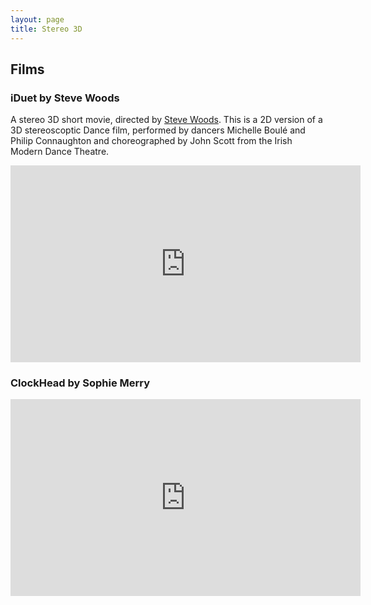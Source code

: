 ```yaml
---
layout: page
title: Stereo 3D
---
```



## Films

### iDuet by Steve Woods

A stereo 3D short movie, directed by [Steve Woods](http://www.stevewoods.ie/). This is a 2D version of a 3D stereoscoptic Dance film, performed by dancers Michelle Boulé and Philip Connaughton and choreographed by John Scott from the Irish Modern Dance Theatre.

<iframe width="560" height="315" src="https://www.youtube.com/embed/Kf3W7Ol1CbA" frameborder="0" allowfullscreen></iframe>

### ClockHead by Sophie Merry


<iframe width="560" height="315" src="https://www.youtube.com/embed/LP1fEoccW0E" frameborder="0" allowfullscreen></iframe>



